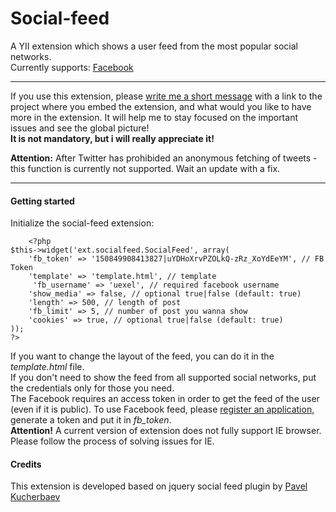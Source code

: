 Social-feed
===========
A YII extension which shows a user feed from the most popular social networks.<br/> 
Currently supports: <a href="http://facebook.com">Facebook</a>
<hr>
If you use this extension, please <a href="mailto:shaan@uexel.com">write me a short message</a> with a link to the project where you embed the extension, and what would 
you like to have more in the extension. It will help me to stay focused on the important issues and see the global picture!
<br/><strong>It is not mandatory, but i will really appreciate it!</strong>
<p>
<strong>Attention:</strong> After Twitter has prohibided an anonymous fetching of tweets - this function is currently not supported. Wait an update with a fix.
</p>
<hr>
<h4>Getting started</h4>

Initialize the social-feed extension:

        <?php
    $this->widget('ext.socialfeed.SocialFeed', array(
        'fb_token' => '150849908413827|uYDHoXrvPZOLkQ-zRz_XoYdEeYM', // FB Token
        'template' => 'template.html', // template
         'fb_username' => 'uexel', // required facebook username
        'show_media' => false, // optional true|false (default: true)
        'length' => 500, // length of post
        'fb_limit' => 5, // number of post you wanna show
        'cookies' => true, // optional true|false (default: true)
    ));
    ?>

If you want to change the layout of the feed, you can do it in the <em>template.html</em> file.
<br/>
If you don't need to show the feed from all supported social networks, put the credentials only for those you need.
<br/>
The Facebook requires an access token in order to get the feed of the user (even if it is public).
To use Facebook feed, please <a href="https://developers.facebook.com/apps">register an application</a>, generate a token and 
put it in  <em>fb_token</em>.<br/>
<strong>Attention!</strong> A current version of extension does not fully support IE browser. Please follow the process of solving issues for IE.

<h4>Credits</h4>

This extension is developed based on jquery social feed plugin by <a href="https://github.com/pavelk2/social-feed">Pavel Kucherbaev</a>
